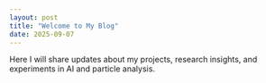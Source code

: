 ```yaml
---
layout: post
title: "Welcome to My Blog"
date: 2025-09-07
---
```

Here I will share updates about my projects, research insights, and experiments in AI and particle analysis.  
